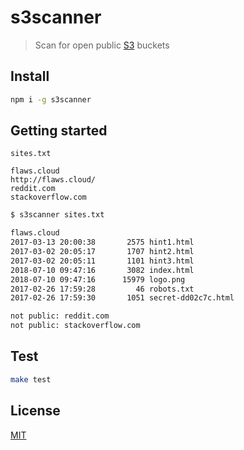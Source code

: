 # s3scanner

> Scan for open public [S3](https://aws.amazon.com/s3/) buckets

## Install

```bash
npm i -g s3scanner
```

## Getting started

`sites.txt`

```text
flaws.cloud
http://flaws.cloud/
reddit.com
stackoverflow.com
```

```bash
$ s3scanner sites.txt

flaws.cloud
2017-03-13 20:00:38       2575 hint1.html
2017-03-02 20:05:17       1707 hint2.html
2017-03-02 20:05:11       1101 hint3.html
2018-07-10 09:47:16       3082 index.html
2018-07-10 09:47:16      15979 logo.png
2017-02-26 17:59:28         46 robots.txt
2017-02-26 17:59:30       1051 secret-dd02c7c.html

not public: reddit.com
not public: stackoverflow.com
```

## Test

```bash
make test
```

## License

[MIT](LICENSE)
